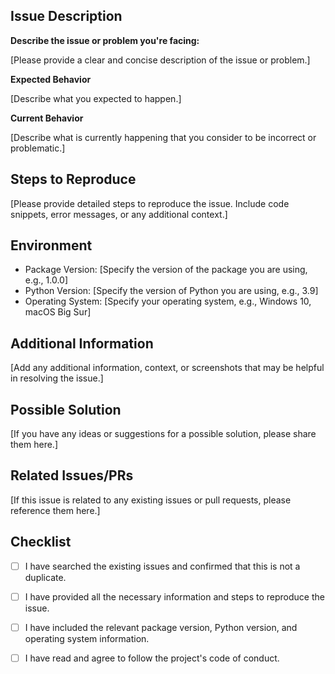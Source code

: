 ## Issue Description

**Describe the issue or problem you're facing:**

[Please provide a clear and concise description of the issue or problem.]

**Expected Behavior**

[Describe what you expected to happen.]

**Current Behavior**

[Describe what is currently happening that you consider to be incorrect or problematic.]

## Steps to Reproduce

[Please provide detailed steps to reproduce the issue. Include code snippets, error messages, or any additional context.]

## Environment

- Package Version: [Specify the version of the package you are using, e.g., 1.0.0]
- Python Version: [Specify the version of Python you are using, e.g., 3.9]
- Operating System: [Specify your operating system, e.g., Windows 10, macOS Big Sur]

## Additional Information

[Add any additional information, context, or screenshots that may be helpful in resolving the issue.]

## Possible Solution

[If you have any ideas or suggestions for a possible solution, please share them here.]

## Related Issues/PRs

[If this issue is related to any existing issues or pull requests, please reference them here.]

## Checklist

- [ ] I have searched the existing issues and confirmed that this is not a duplicate.
- [ ] I have provided all the necessary information and steps to reproduce the issue.
- [ ] I have included the relevant package version, Python version, and operating system information.
- [ ] I have read and agree to follow the project's code of conduct.

